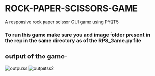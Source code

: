 # ROCK-PAPER-SCISSORS-GAME
A responsive rock paper scissor GUI game using PYQT5
### To run this game make sure you add image folder present in the rep in the same directory as of the RPS_Game.py file
## output of the game-
![outputss](https://user-images.githubusercontent.com/53506522/116825404-d919bf80-abac-11eb-95bf-4bcfc8da7d4c.png)
![outputss2](https://user-images.githubusercontent.com/53506522/116825332-79231900-abac-11eb-9713-40147ee0189a.png)
